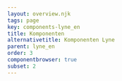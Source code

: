 ```yaml
---
layout: overview.njk
tags: page
key: components-lyne_en
title: Komponenten
alternativetitle: Komponenten Lyne
parent: lyne_en
order: 3
componentbrowser: true
subset: 2
---
```


